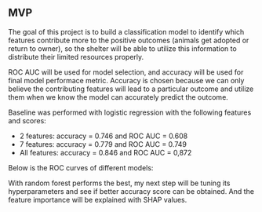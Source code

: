 ## MVP ##

The goal of this project is to build a classification model to identify which features contribute more to the positive outcomes (animals get adopted or return to owner), so the shelter will be able to utilize this information to distribute their limited resources properly.

ROC AUC will be used for model selection, and accuracy will be used for final model performace metric.  Accuracy is chosen because we can only believe the contributing features will lead to a particular outcome and utilize them when we know the model can accurately predict the outcome.

Baseline was performed with logistic regression with the following features and scores:

* 2 features: accuracy = 0.746 and ROC AUC = 0.608
* 7 features: accuracy =  0.779 and ROC AUC = 0.749
* All features: accuracy = 0.846 and ROC AUC = 0,872

Below is the ROC curves of different models:



With random forest performs the best, my next step will be tuning its hyperparameters and see if better accuracy score can be obtained. And the feature importance will be explained with SHAP values.





